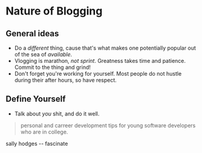 # Nature of Blogging

## General ideas

* Do a _different_ thing, cause that's what makes one potentially popular out of the sea of _available_.
* Vlogging is marathon, _not sprint_. Greatness takes time and patience. Commit to the thing and grind!
* Don't forget you're working for yourself. Most people do not hustle during their after hours, so have respect.

## Define Yourself

* Talk about _you_ shit, and do it well.

> personal and carreer development tips for young software developers who are in college.

sally hodges -- fascinate
